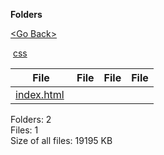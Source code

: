 **Folders**

[&lt;Go Back&gt;](../right.html)

 [css](css/right.html)

  

<table><thead><tr class="header"><th><strong>File</strong></th><th><strong>File</strong></th><th><strong>File</strong></th><th><strong>File</strong></th></tr></thead><tbody><tr class="odd"><td><a href="index.html">index.html</a> </td><td></td><td></td><td></td></tr></tbody></table>

Folders: 2  
Files: 1  
Size of all files: 19195 KB
